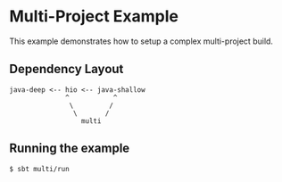 # Multi-Project Example

This example demonstrates how to setup a complex multi-project build.

## Dependency Layout

```
java-deep <-- hio <-- java-shallow
              ^           ^
               \         /
                \       /
                  multi
```

## Running the example

```
$ sbt multi/run
```
